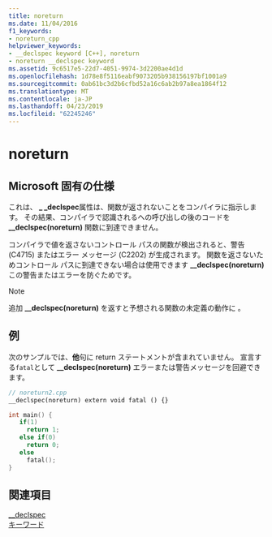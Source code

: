 ```yaml
---
title: noreturn
ms.date: 11/04/2016
f1_keywords:
- noreturn_cpp
helpviewer_keywords:
- __declspec keyword [C++], noreturn
- noreturn __declspec keyword
ms.assetid: 9c6517e5-22d7-4051-9974-3d2200ae4d1d
ms.openlocfilehash: 1d78e8f5116eabf9073205b938156197bf1001a9
ms.sourcegitcommit: 0ab61bc3d2b6cfbd52a16c6ab2b97a8ea1864f12
ms.translationtype: MT
ms.contentlocale: ja-JP
ms.lasthandoff: 04/23/2019
ms.locfileid: "62245246"
---
```

# <a name="noreturn"></a>noreturn

## <a name="microsoft-specific"></a>Microsoft 固有の仕様

これは、 **_ _declspec**属性は、関数が返されないことをコンパイラに指示します。 その結果、コンパイラで認識されるへの呼び出しの後のコードを **__declspec(noreturn)** 関数に到達できません。

コンパイラで値を返さないコントロール パスの関数が検出されると、警告 (C4715) またはエラー メッセージ (C2202) が生成されます。 関数を返さないためコントロール パスに到達できない場合は使用できます **__declspec(noreturn)** この警告またはエラーを防ぐためです。

> [!NOTE]
>  追加 **__declspec(noreturn)** を返すと予想される関数の未定義の動作に 。

## <a name="example"></a>例

次のサンプルでは、**他**句に return ステートメントが含まれていません。  宣言する`fatal`として **__declspec(noreturn)** エラーまたは警告メッセージを回避できます。

```cpp
// noreturn2.cpp
__declspec(noreturn) extern void fatal () {}

int main() {
   if(1)
     return 1;
   else if(0)
     return 0;
   else
     fatal();
}
```

## <a name="see-also"></a>関連項目

[__declspec](../cpp/declspec.md)<br/>
[キーワード](../cpp/keywords-cpp.md)